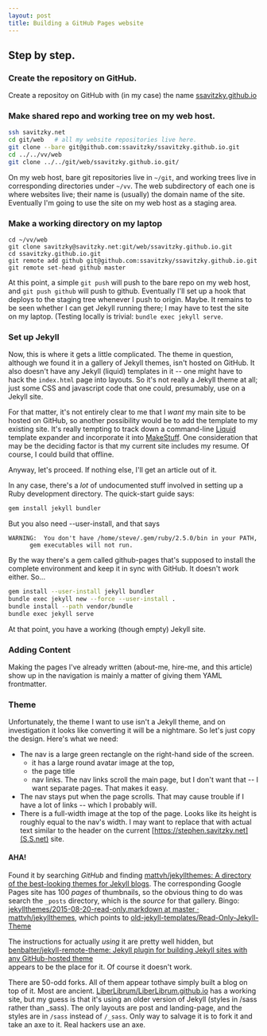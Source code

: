 ```yaml
---
layout: post
title: Building a GitHub Pages website
---
```


## Step by step.

### Create the repository on GitHub.

Create a repositoy on GitHub with (in my case) the name
[ssavitzky.github.io](https://github.com/ssavitzky/ssavitzky.github.io.git)

### Make shared repo and working tree on my web host.

```bash
ssh savitzky.net
cd git/web   # all my website repositories live here.
git clone --bare git@github.com:ssavitzky/ssavitzky.github.io.git
cd ../../vv/web
git clone ../../git/web/ssavitzky.github.io.git/

```

On my web host, bare git repositories live in `~/git`, and working trees live
in corresponding directories under `~/vv`.  The web subdirectory of each one
is where websites live; their name is (usually) the domain name of the site.
Eventually I'm going to use the site on my web host as a staging area.

### Make a working directory on my laptop

```
cd ~/vv/web
git clone savitzky@savitzky.net:git/web/ssavitzky.github.io.git
cd ssavitzky.github.io.git
git remote add github git@github.com:ssavitzky/ssavitzky.github.io.git
git remote set-head github master
```

At this point, a simple `git push` will push to the bare repo on my web host,
and `git push github` will push to github.  Eventually I'll set up a hook that
deploys to the staging tree whenever I push to origin.  Maybe.  It remains to
be seen whether I can get Jekyll running there; I may have to test the site on
my laptop.  (Testing locally is trivial:  `bundle exec jekyll serve`.

### Set up Jekyll

Now, this is where it gets a little complicated.  The theme in question,
although we found it in a gallery of Jekyll themes, isn't hosted on GitHub.
It also doesn't have any Jekyll (liquid) templates in it -- one might have to
hack the `index.html` page into layouts.  So it's not really a Jekyll theme at
all; just some CSS and javascript code that one could, presumably, use on a
Jekyll site.

For that matter, it's not entirely clear to me that I _want_ my main site to
be hosted on GitHub, so another possibility would be to add the template to my
existing site.  It's really tempting to track down a command-line
[Liquid](https://shopify.github.io/liquid/) 
template expander and incorporate it into
[MakeStuff](https://github.com/ssavitzky/MakeStuff).  One consideration that
may be the deciding factor is that my current site includes my resume.  Of
course, I could build that offline.

Anyway, let's proceed.  If nothing else, I'll get an article
out of it.

In any case, there's a _lot_ of undocumented stuff involved in setting up a
Ruby development directory.  The quick-start guide says:

```bash
gem install jekyll bundler
```

But you also need --user-install, and that says
```(cygnus ssavitzky.github.io 552) gem install --user-install jekyll bundler
WARNING:  You don't have /home/steve/.gem/ruby/2.5.0/bin in your PATH,
	  gem executables will not run.
```

By the way there's a gem called github-pages that's supposed to install the
complete environment and keep it in sync with GitHub.  It doesn't work
either.  So...

```bash
gem install --user-install jekyll bundler
bundle exec jekyll new --force --user-install .
bundle install --path vendor/bundle
bundle exec jekyll serve
```

At that point, you have a working (though empty) Jekyll site.

### Adding Content

Making the pages I've already written (about-me, hire-me, and this article)
show up in the navigation is mainly a matter of giving them YAML frontmatter.

### Theme

Unfortunately, the theme I want to use isn't a Jekyll theme, and on
investigation it looks like converting it will be a nightmare.  So let's just
copy the design.  Here's what we need:

  * The nav is a large green rectangle on the right-hand side of the screen.
    * it has a large round avatar image at the top, 
	* the page title
	* nav links.  The nav links scroll the main page, but I don't want that --
	  I want separate pages.  That makes it easy.
  * The nav stays put when the page scrolls.  That may cause trouble if I have
	a lot of links -- which I probably will.
  * There is a full-width image at the top of the page.  Looks like its height
	is roughly equal to the nav's width.  I may want to replace that with
	actual text similar to the header on the current
	[https://stephen.savitzky.net](S.S.net) site.
	
#### AHA!

Found it by searching _GitHub_ and finding [mattvh/jekyllthemes: A directory
of the best-looking themes for Jekyll
blogs](https://github.com/mattvh/jekyllthemes).  The corresponding Google
Pages site has 100 _pages_ of thumbnails, so the obvious thing to do was
search the `_posts` directory, which is the _source_ for that gallery.
Bingo: [jekyllthemes/2015-08-20-read-only.markdown at master ·
mattvh/jekyllthemes](https://github.com/mattvh/jekyllthemes/blob/master/_posts/2015-08-20-read-only.markdown),
which points to
[old-jekyll-templates/Read-Only-Jekyll-Theme](https://github.com/old-jekyll-templates/Read-Only-Jekyll-Theme) 
	
The instructions for actually _using_ it are pretty well hidden, but
[benbalter/jekyll-remote-theme: Jekyll plugin for building Jekyll sites with
any GitHub-hosted theme](https://github.com/benbalter/jekyll-remote-theme) 	
appears to be the place for it.  Of course it doesn't work.

There are 50-odd forks.  All of them appear tothave simply built a blog on top
of it.  Most are ancient.
[LiberLibrum/LiberLibrum.github.io](https://github.com/LiberLibrum/LiberLibrum.github.io)
has a working site, but my guess is that it's using an older version of Jekyll
(styles in /sass rather than _sass).  The only layouts are post and
landing-page, and the styles are in `/sass` instead of `/_sass`.  Only way to
salvage it is to fork it and take an axe to it.  Real hackers use an axe.

